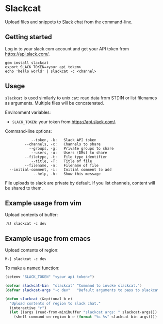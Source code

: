 # Slackcat

Upload files and snippets to [Slack](http://slack.com) chat from the
command-line.

## Getting started

Log in to your slack.com account and get your API token from
https://api.slack.com/.

    gem install slackcat
    export SLACK_TOKEN=<your api token>
    echo 'hello world' | slackcat -c <channel>

## Usage

`slackcat` is used similarly to unix `cat`: read data from STDIN or
list filenames as arguments. Multiple files will be concatenated.

Environment variables:

* `SLACK_TOKEN`: your token from https://api.slack.com/.

Command-line options:

```
            --token, -k:   Slack API token
         --channels, -c:   Channels to share
           --groups, -g:   Private groups to share
            --users, -u:   Users (DMs) to share
         --filetype, -t:   File type identifier
            --title, -T:   Title of file
         --filename, -n:   Filename of file
  --initial-comment, -i:   Initial comment to add
             --help, -h:   Show this message
```

File uploads to slack are private by default. If you list channels,
content will be shared to them.

## Example usage from vim

Upload contents of buffer:

`:%! slackcat -c dev`

## Example usage from emacs

Upload contents of region:

`M-| slackcat -c dev`

To make a named function:

```lisp
(setenv "SLACK_TOKEN" "<your api token>")

(defvar slackcat-bin  "slackcat" "Command to invoke slackcat.")
(defvar slackcat-args "-c dev"   "Default arguments to pass to slackcat.")

(defun slackcat (&optional b e)
  "Upload contents of region to slack chat."
  (interactive "r")
  (let ((args (read-from-minibuffer "slackcat args: " slackcat-args)))
    (shell-command-on-region b e (format "%s %s" slackcat-bin args))))
```
